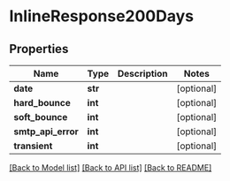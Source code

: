 # InlineResponse200Days

## Properties
Name | Type | Description | Notes
------------ | ------------- | ------------- | -------------
**date** | **str** |  | [optional] 
**hard_bounce** | **int** |  | [optional] 
**soft_bounce** | **int** |  | [optional] 
**smtp_api_error** | **int** |  | [optional] 
**transient** | **int** |  | [optional] 

[[Back to Model list]](../README.md#documentation-for-models) [[Back to API list]](../README.md#documentation-for-api-endpoints) [[Back to README]](../README.md)


